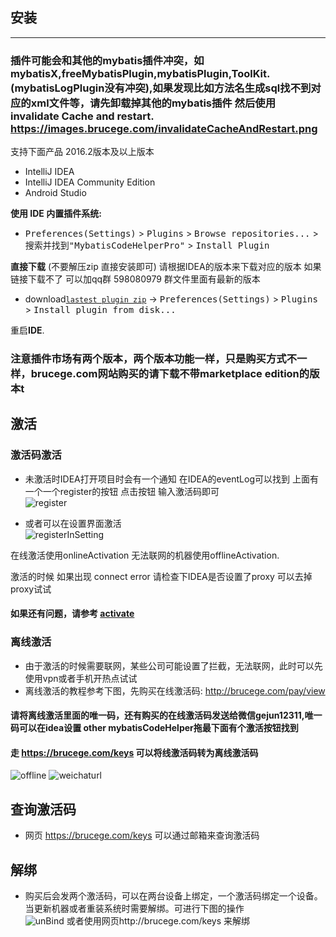 
## 安装
----

### 插件可能会和其他的mybatis插件冲突，如 mybatisX,freeMybatisPlugin,mybatisPlugin,ToolKit.(mybatisLogPlugin没有冲突),如果发现比如方法名生成sql找不到对应的xml文件等，请先卸载掉其他的mybatis插件 然后使用 invalidate Cache and restart. https://images.brucege.com/invalidateCacheAndRestart.png



支持下面产品 2016.2版本及以上版本

- IntelliJ IDEA
- IntelliJ IDEA Community Edition
- Android Studio

**使用 IDE 内置插件系统:**
- <kbd>Preferences(Settings)</kbd> > <kbd>Plugins</kbd> > <kbd>Browse repositories...</kbd> > <kbd>搜索并找到"MybatisCodeHelperPro"</kbd> > <kbd>Install Plugin</kbd>

**直接下载** (不要解压zip 直接安装即可) 请根据IDEA的版本来下载对应的版本 
如果链接下载不了 可以加qq群 598080979 群文件里面有最新的版本
- download[`lastest plugin zip`](https://plugins.jetbrains.com/plugin/9837-mybatiscodehelperpro) -> <kbd>Preferences(Settings)</kbd> > <kbd>Plugins</kbd> > <kbd>Install plugin from disk...</kbd>


重启**IDE**.

### 注意插件市场有两个版本，两个版本功能一样，只是购买方式不一样，brucege.com网站购买的请下载不带marketplace edition的版本t


## 激活

### 激活码激活  

- 未激活时IDEA打开项目时会有一个通知 在IDEA的eventLog可以找到 上面有一个一个register的按钮 点击按钮 输入激活码即可  
![register](https://images.brucege.com/register_new.gif)

- 或者可以在设置界面激活  
![registerInSetting](https://images.brucege.com/activateNew.png)

在线激活使用onlineActivation 无法联网的机器使用offlineActivation.

激活的时候 如果出现 connect error 请检查下IDEA是否设置了proxy 可以去掉proxy试试  

#### 如果还有问题，请参考 [activate](/activate) 


### 离线激活

- 由于激活的时候需要联网，某些公司可能设置了拦截，无法联网，此时可以先使用vpn或者手机开热点试试  
- 离线激活的教程参考下图，先购买在线激活码: http://brucege.com/pay/view

#### 请将离线激活里面的唯一码，还有购买的在线激活码发送给微信gejun12311,唯一码可以在idea设置 other mybatisCodeHelper拖最下面有个激活按钮找到
#### 走 https://brucege.com/keys 可以将线激活码转为离线激活码  
![offline](https://images.brucege.com/offlineActivateNew.png)
![weichaturl](https://images.brucege.com/wechatme.png)


## 查询激活码

- 网页 https://brucege.com/keys 可以通过邮箱来查询激活码  

## 解绑  

- 购买后会发两个激活码，可以在两台设备上绑定，一个激活码绑定一个设备。当更新机器或者重装系统时需要解绑。可进行下图的操作    
![unBind](https://images.brucege.com/unBind.png)
或者使用网页http://brucege.com/keys 来解绑
